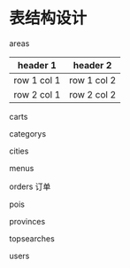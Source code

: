 # 表结构设计

areas

header 1 | header 2
---|---
row 1 col 1 | row 1 col 2
row 2 col 1 | row 2 col 2

carts

categorys

cities

menus

orders 订单

pois

provinces

topsearches

users

